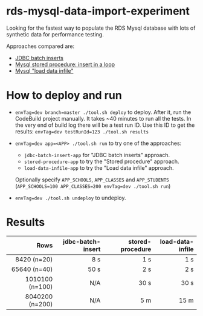 # rds-mysql-data-import-experiment

Looking for the fastest way to populate the RDS Mysql database with lots of synthetic data for performance testing.

Approaches compared are:

* [JDBC batch inserts](jdbc-batch-insert-app)
* [Mysql stored procedure: insert in a loop](stored-procedure-app)
* [Mysql "load data infile"](load-data-infile-app)

# How to deploy and run

* `envTag=dev branch=master ./tool.sh deploy` to deploy. After it, run the CodeBuild project manually. It takes ~40 minutes to run all the tests. In the very end of build log there will be a test run ID. Use this ID to get the results: `envTag=dev testRunId=123 ./tool.sh results` 
* `envTag=dev app=<APP> ./tool.sh run` to try one of the approaches:
  * `jdbc-batch-insert-app` for "JDBC batch inserts" approach.
  * `stored-procedure-app` to try the "Stored procedure" approach.
  * `load-data-infile-app` to try the "Load data infile" approach.
  
  Optionally specify `APP_SCHOOLS`, `APP_CLASSES` and `APP_STUDENTS` (`APP_SCHOOLS=100 APP_CLASSES=200 envTag=dev ./tool.sh run`)
* `envTag=dev ./tool.sh undeploy` to undeploy.

# Results

| Rows            | jdbc-batch-insert | stored-procedure | load-data-infile |
| --------------: | ----------------: | ---------------: | ---------------: |
| 8420 (n=20)     | 8 s               | 1 s              | 1 s              |
| 65640 (n=40)    | 50 s              | 2 s              | 2 s              |
| 1010100 (n=100) | N/A               | 30 s             | 30 s             |
| 8040200 (n=200) | N/A               | 5 m              | 15 m             |
